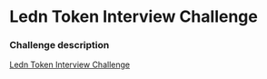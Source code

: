 # Ledn Token Interview Challenge

### Challenge description 
[Ledn Token Interview Challenge
](README-BACKEND.md)